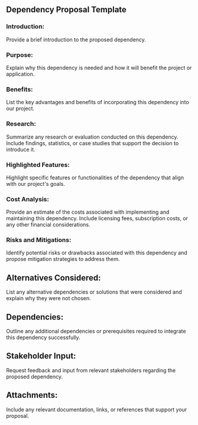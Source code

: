 ## Dependency Proposal Template

### Introduction:
Provide a brief introduction to the proposed dependency.

### Purpose:
Explain why this dependency is needed and how it will benefit the project or application.

### Benefits:
List the key advantages and benefits of incorporating this dependency into our project.

### Research:
Summarize any research or evaluation conducted on this dependency. Include findings, statistics, or case studies that support the decision to introduce it.

### Highlighted Features:
Highlight specific features or functionalities of the dependency that align with our project's goals.

### Cost Analysis:
Provide an estimate of the costs associated with implementing and maintaining this dependency. Include licensing fees, subscription costs, or any other financial considerations.

### Risks and Mitigations:
Identify potential risks or drawbacks associated with this dependency and propose mitigation strategies to address them.

## Alternatives Considered:
List any alternative dependencies or solutions that were considered and explain why they were not chosen.

## Dependencies:
Outline any additional dependencies or prerequisites required to integrate this dependency successfully.

## Stakeholder Input:
Request feedback and input from relevant stakeholders regarding the proposed dependency.

## Attachments:
Include any relevant documentation, links, or references that support your proposal.
